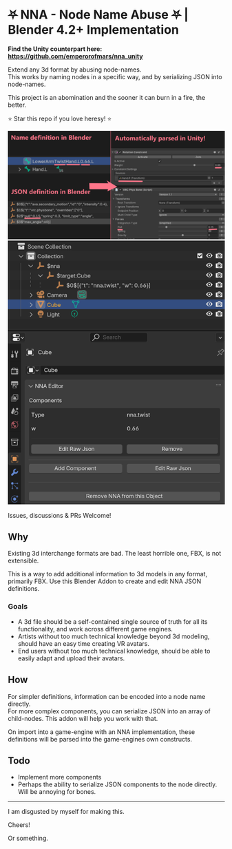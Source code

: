 
# ⛧ NNA - Node Name Abuse ⛧ | Blender 4.2+ Implementation

**Find the Unity counterpart here: <https://github.com/emperorofmars/nna_unity>**

Extend any 3d format by abusing node-names.\
This works by naming nodes in a specific way, and by serializing JSON into node-names.

This project is an abomination and the sooner it can burn in a fire, the better.

⭐ Star this repo if you love heresy! ⭐

![](./Docs/img/nna-example.png)
![](./Docs/img/nna-blender.png)

Issues, discussions & PRs Welcome!

## Why
Existing 3d interchange formats are bad. The least horrible one, FBX, is not extensible.

This is a way to add additional information to 3d models in any format, primarily FBX.
Use this Blender Addon to create and edit NNA JSON definitions.

### Goals
* A 3d file should be a self-contained single source of truth for all its functionality, and work across different game engines.
* Artists without too much technical knowledge beyond 3d modeling, should have an easy time creating VR avatars.
* End users without too much technical knowledge, should be able to easily adapt and upload their avatars.

## How
For simpler definitions, information can be encoded into a node name directly.\
For more complex components, you can serialize JSON into an array of child-nodes. This addon will help you work with that.

On import into a game-engine with an NNA implementation, these definitions will be parsed into the game-engines own constructs.

<!--
TODO: write one proper source of truth spec for available components across all nna implementations.
**[Documantation on all provided NNA processors!](Docs/Processors.md)**

You can easily implement additional processors yourself!
-->


## Todo
* Implement more components
* Perhaps the ability to serialize JSON components to the node directly. Will be annoying for bones.

---

I am disgusted by myself for making this.

Cheers!

Or something.